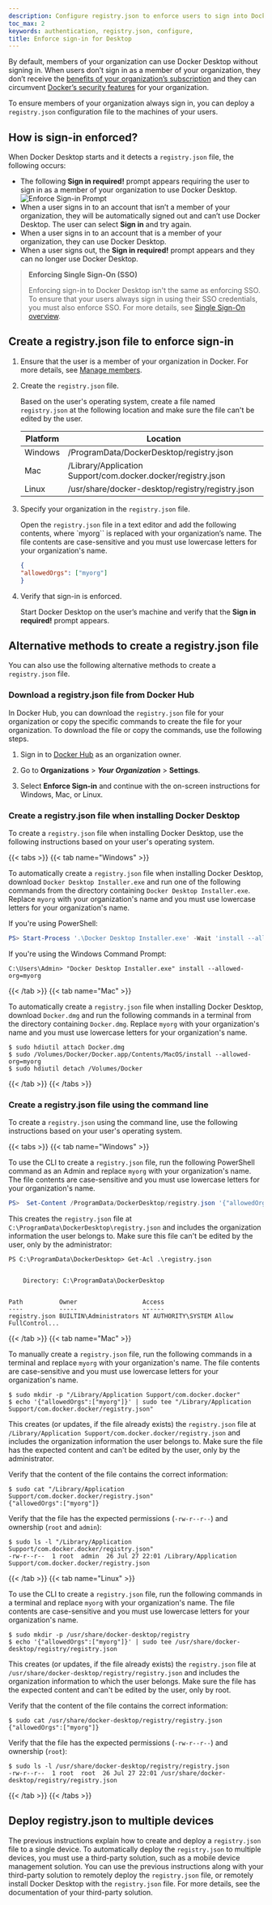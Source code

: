 ```yaml
---
description: Configure registry.json to enforce users to sign into Docker Desktop
toc_max: 2
keywords: authentication, registry.json, configure,
title: Enforce sign-in for Desktop
---
```


By default, members of your organization can use Docker Desktop without signing
in. When users don’t sign in as a member of your organization, they don’t
receive the [benefits of your organization’s
subscription](../subscription/details.md) and they can circumvent [Docker’s
security features](../desktop/hardened-desktop/_index.md) for your organization.

To ensure members of your organization always sign in, you can deploy a
`registry.json` configuration file to the machines of your users.

## How is sign-in enforced?

When Docker Desktop starts and it detects a `registry.json` file, the
following occurs:

- The following **Sign in required!** prompt appears requiring the user to sign
  in as a member of your organization to use Docker Desktop. ![Enforce Sign-in
  Prompt](./images/enforce-sign-in.png?w=400)
- When a user signs in to an account that isn’t a member of your organization,
  they will be automatically signed out and can’t use Docker Desktop. The user
  can select **Sign in** and try again.
- When a user signs in to an account that is a member of your organization, they
 can use Docker Desktop.
- When a user signs out, the **Sign in required!** prompt appears and they can
  no longer use Docker Desktop.

> **Enforcing Single Sign-On (SSO)**
>
> Enforcing sign-in to Docker Desktop isn't the same as enforcing SSO. To ensure
> that your users always sign in using their SSO credentials, you must also
> enforce SSO. For more details, see [Single Sign-On
> overview](../single-sign-on/_index.md).


## Create a registry.json file to enforce sign-in

1. Ensure that the user is a member of your organization in Docker. For more
details, see [Manage members](https://docs.docker.com/docker-hub/members/).

2. Create the `registry.json` file.

    Based on the user's operating system, create a file named `registry.json` at the following location and make sure the file can't be edited by the user.

    | Platform | Location |
    | --- | --- |
    | Windows | /ProgramData/DockerDesktop/registry.json |
    | Mac | /Library/Application Support/com.docker.docker/registry.json |
    | Linux | /usr/share/docker-desktop/registry/registry.json |

3. Specify your organization in the `registry.json` file.

    Open the `registry.json` file in a text editor and add the following contents, where `myorg`` is replaced with your organization’s name. The file contents are case-sensitive and you must use lowercase letters for your organization's name.


    ```json
    {
    "allowedOrgs": ["myorg"]
    }
    ```

4. Verify that sign-in is enforced.

    Start Docker Desktop on the user’s machine and verify that the **Sign in
    required!** prompt appears.

## Alternative methods to create a registry.json file

You can also use the following alternative methods to create a `registry.json` file.

### Download a registry.json file from Docker Hub

In Docker Hub, you can download the `registry.json` file for your organization
or copy the specific commands to create the file for your organization. To
download the file or copy the commands, use the following steps.

1. Sign in to [Docker Hub](http://hub.docker.com/) as an organization owner.

2. Go to **Organizations** > ***Your Organization*** > **Settings**.

3. Select **Enforce Sign-in** and continue with the on-screen instructions for
   Windows, Mac, or Linux.

### Create a registry.json file when installing Docker Desktop

To create a `registry.json` file when installing Docker Desktop, use the following instructions based on your user's operating system.

{{< tabs >}}
{{< tab name="Windows" >}}

To automatically create a `registry.json` file when installing Docker Desktop,
download `Docker Desktop Installer.exe` and run one of the following commands
from the directory containing `Docker Desktop Installer.exe`. Replace `myorg`
with your organization's name and you must use lowercase letters for your
organization's name.

If you're using PowerShell:

```powershell
PS> Start-Process '.\Docker Desktop Installer.exe' -Wait 'install --allowed-org=myorg'
```

If you're using the Windows Command Prompt:

```console
C:\Users\Admin> "Docker Desktop Installer.exe" install --allowed-org=myorg
```

{{< /tab >}}
{{< tab name="Mac" >}}

To automatically create a `registry.json` file when installing Docker Desktop,
download `Docker.dmg` and run the following commands in a terminal from the
directory containing `Docker.dmg`. Replace `myorg` with your organization's name
and you must use lowercase letters for your organization's name.

```console
$ sudo hdiutil attach Docker.dmg
$ sudo /Volumes/Docker/Docker.app/Contents/MacOS/install --allowed-org=myorg
$ sudo hdiutil detach /Volumes/Docker
```

{{< /tab >}}
{{< /tabs >}}

### Create a registry.json file using the command line

To create a `registry.json` using the command line, use the following instructions based on your user's operating system.

{{< tabs >}}
{{< tab name="Windows" >}}

To use the CLI to create a `registry.json` file, run the following PowerShell
command as an Admin and replace `myorg` with your organization's name. The file
contents are case-sensitive and you must use lowercase letters for your
organization's name.

```powershell
PS>  Set-Content /ProgramData/DockerDesktop/registry.json '{"allowedOrgs":["myorg"]}'
```

This creates the `registry.json` file at
`C:\ProgramData\DockerDesktop\registry.json` and includes the organization
information the user belongs to. Make sure this file can't be edited by the
user, only by the administrator:

```console
PS C:\ProgramData\DockerDesktop> Get-Acl .\registry.json


    Directory: C:\ProgramData\DockerDesktop


Path          Owner                  Access
----          -----                  ------
registry.json BUILTIN\Administrators NT AUTHORITY\SYSTEM Allow  FullControl...
```

{{< /tab >}}
{{< tab name="Mac" >}}

To manually create a `registry.json` file, run the following commands in a
terminal and replace `myorg` with your organization's name. The file contents
are case-sensitive and you must use lowercase letters for your organization's
name.

```console
$ sudo mkdir -p "/Library/Application Support/com.docker.docker"
$ echo '{"allowedOrgs":["myorg"]}' | sudo tee "/Library/Application Support/com.docker.docker/registry.json"
```

This creates (or updates, if the file already exists) the `registry.json` file
at `/Library/Application Support/com.docker.docker/registry.json` and includes
the organization information the user belongs to. Make sure the file has the
expected content and can't be edited by the user, only by the administrator.

Verify that the content of the file contains the correct information:

```console
$ sudo cat "/Library/Application Support/com.docker.docker/registry.json"
{"allowedOrgs":["myorg"]}
```

Verify that the file has the expected permissions (`-rw-r--r--`) and ownership
(`root` and `admin`):

```console
$ sudo ls -l "/Library/Application Support/com.docker.docker/registry.json"
-rw-r--r--  1 root  admin  26 Jul 27 22:01 /Library/Application Support/com.docker.docker/registry.json
```

{{< /tab >}}
{{< tab name="Linux" >}}

To use the CLI to create a `registry.json` file, run the following commands in a
terminal and replace `myorg` with your organization's name. The file contents
are case-sensitive and you must use lowercase letters for your organization's
name.

```console
$ sudo mkdir -p /usr/share/docker-desktop/registry
$ echo '{"allowedOrgs":["myorg"]}' | sudo tee /usr/share/docker-desktop/registry/registry.json
```

This creates (or updates, if the file already exists) the `registry.json` file
at `/usr/share/docker-desktop/registry/registry.json` and includes the
organization information to which the user belongs. Make sure the file has the
expected content and can't be edited by the user, only by root.

Verify that the content of the file contains the correct information:

```console
$ sudo cat /usr/share/docker-desktop/registry/registry.json
{"allowedOrgs":["myorg"]}
```

Verify that the file has the expected permissions (`-rw-r--r--`) and ownership
(`root`):

```console
$ sudo ls -l /usr/share/docker-desktop/registry/registry.json
-rw-r--r--  1 root  root  26 Jul 27 22:01 /usr/share/docker-desktop/registry/registry.json
```

{{< /tab >}}
{{< /tabs >}}

## Deploy registry.json to multiple devices

The previous instructions explain how to create and deploy a `registry.json` file to a single device. To automatically deploy the `registry.json` to multiple devices, you must use a third-party solution, such as a mobile device management solution. You can use the previous instructions along with your third-party solution to remotely deploy the `registry.json` file, or remotely install Docker Desktop with the `registry.json` file. For more details, see the documentation of your third-party solution.
